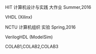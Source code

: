 HIT 计算机设计与实践 大作业  Summer,2016

VHDL (Xilinx)




NCTU 计算机组织 实验  Spring,2016

VerilogHDL (ModelSim)

COLAB1,COLAB2,COLAB3
